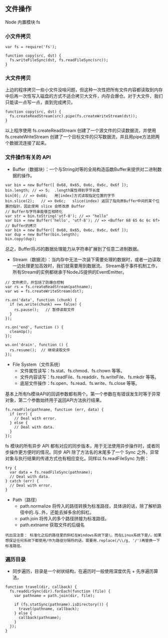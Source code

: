 ## 文件操作
Node 内置模块 fs   

### 小文件拷贝
```
var fs = require('fs');

function copy(src, dst) {
  fs.writeFileSync(dst, fs.readFileSync(src));
}
```

### 大文件拷贝  
上边的程序拷贝一些小文件没啥问题，但这种一次性把所有文件内容都读取到内存中后再一次性写入磁盘的方式不适合拷贝大文件，内存会爆仓。对于大文件，我们只能读一点写一点，直到完成拷贝。
```
function copy(src, dst) {
  fs.createReadStream(src).pipe(fs.createWriteStream(dst));
}
```
以上程序使用 fs.createReadStream 创建了一个源文件的只读数据流，并使用 fs.createWriteStream 创建了一个目标文件的只写数据流，并且用pipe方法把两个数据流连接了起来。

### 文件操作有关的 API

- Buffer（数据块）：一个与String对等的全局构造函数Buffer来提供对二进制数据的操作。  
```
var bin = new Buffer([ 0x68, 0x65, 0x6c, 0x6c, 0x6f ]);
bin.length; // => 5;  .length属性得到字节长度
bin[0]; // => 0x68;   用[index]方式读取指定位置的字节
bin.slice(2);   // => 0x6c;   slice(index) 返回了指向原Buffer中间的某个位置的指针，因此使用 slice 会修改原 Buffer 
// Buffer与字符串能够互相转化
var str = bin.toString('utf-8'); // => "hello"
var bin = new Buffer('hello', 'utf-8'); // => <Buffer 68 65 6c 6c 6f>
// Buffer的拷贝
var bin = new Buffer([ 0x68, 0x65, 0x6c, 0x6c, 0x6f ]);
var dup = new Buffer(bin.length);
bin.copy(dup);
```
总之，Buffer将JS的数据处理能力从字符串扩展到了任意二进制数据。  

- Stream（数据流）：当内存中无法一次装下需要处理的数据时，或者一边读取一边处理更加高效时，我们就需要用到数据流。
Stream基于事件机制工作，所有Stream的实例都继承于NodeJS提供的EventEmitter。
```
// 文件拷贝，并包括了防爆仓控制
var rs = fs.createReadStream(pathname);
var ws = fs.createWriteStream(dst);

rs.on('data', function (chunk) {
  if (ws.write(chunk) === false) {
    rs.pause();   // 暂停读取文件
  }
});

rs.on('end', function () {
  cleanUp();
});

ws.on('drain', function () {
  rs.resume();  // 继续读取文件
});
```

- File System（文件系统）
  - 文件属性读写：fs.stat、fs.chmod、fs.chown 等等。
  - 文件内容读写：fs.readFile、fs.readdir、fs.writeFile、fs.mkdir 等等。
  - 底层文件操作：fs.open、fs.read、fs.write、fs.close 等等。

基本上所有fs模块API的回调参数都有两个。第一个参数在有错误发生时等于异常对象，第二个参数始终用于返回API方法执行结果。
```
fs.readFile(pathname, function (err, data) {
  if (err) {
    // Deal with error.
  } else {
    // Deal with data.
  }
});
```
fs 模块的所有异步 API 都有对应的同步版本，用于无法使用异步操作时，或者同步操作更方便时的情况。同步 API 除了方法名的末尾多了一个 Sync 之外，异常对象与执行结果的传递方式也有相应变化。同样以 fs.readFileSync 为例：
```
try {
  var data = fs.readFileSync(pathname);
  // Deal with data.
} catch (err) {
  // Deal with error.
}
```

- Path（路径）
  - path.normalize 将传入的路径转换为标准路径，具体讲的话，除了解析路径中的.与..外，还能去掉多余的斜杠。 
  - path.join 将传入的多个路径拼接为标准路径。
  - path.extname 获取文件的后缀名 
```
坑出没注意： 标准化之后的路径里的斜杠在Windows系统下是\，而在Linux系统下是/。如果想保证任何系统下都使用/作为路径分隔符的话，需要用.replace(/\\/g, '/')再替换一下标准路径。
```
  
### 遍历目录
- 同步遍历，目录是一个树状结构，在遍历时一般使用深度优先 + 先序遍历算法。
```
function travel(dir, callback) {
  fs.readdirSync(dir).forEach(function (file) {
    var pathname = path.join(dir, file);

    if (fs.statSync(pathname).isDirectory()) {
      travel(pathname, callback);
    } else {
      callback(pathname);
    }
  });
}
```